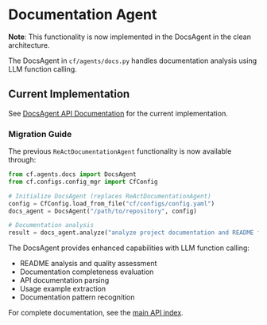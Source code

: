 # Documentation Agent

**Note**: This functionality is now implemented in the DocsAgent in the clean architecture.

The DocsAgent in `cf/agents/docs.py` handles documentation analysis using LLM function calling.

## Current Implementation

See [DocsAgent API Documentation](index.md#docsagent) for the current implementation.

### Migration Guide

The previous `ReActDocumentationAgent` functionality is now available through:

```python
from cf.agents.docs import DocsAgent
from cf.configs.config_mgr import CfConfig

# Initialize DocsAgent (replaces ReActDocumentationAgent)
config = CfConfig.load_from_file("cf/configs/config.yaml")
docs_agent = DocsAgent("/path/to/repository", config)

# Documentation analysis
result = docs_agent.analyze("analyze project documentation and README files")
```

The DocsAgent provides enhanced capabilities with LLM function calling:
- README analysis and quality assessment
- Documentation completeness evaluation
- API documentation parsing
- Usage example extraction
- Documentation pattern recognition

For complete documentation, see the [main API index](index.md).